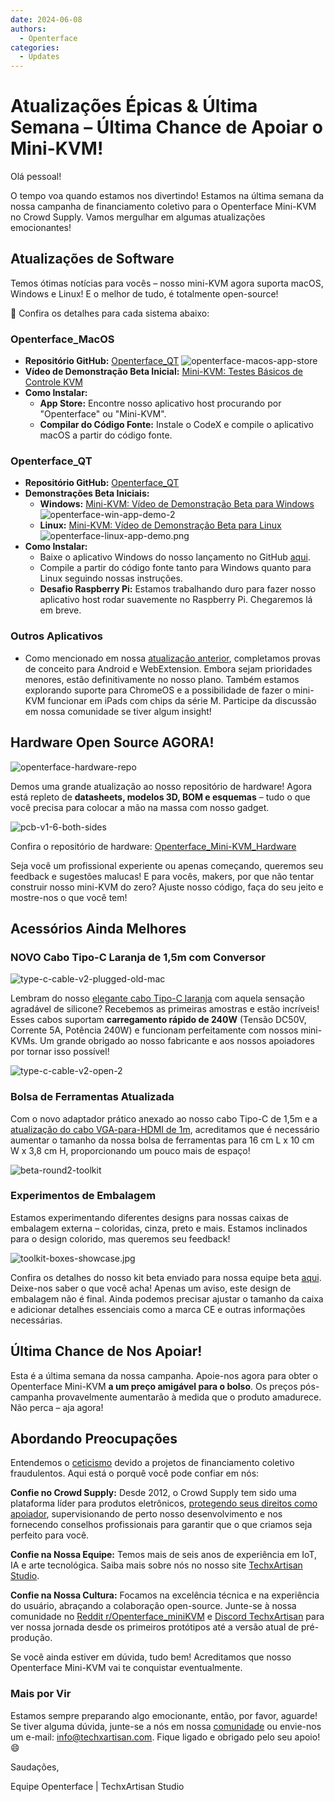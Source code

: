 ```yaml
---
date: 2024-06-08
authors:
  - Openterface
categories:
  - Updates
---
```

# Atualizações Épicas & Última Semana – Última Chance de Apoiar o Mini-KVM!

Olá pessoal!

O tempo voa quando estamos nos divertindo! Estamos na última semana da nossa campanha de financiamento coletivo para o Openterface Mini-KVM no Crowd Supply. Vamos mergulhar em algumas atualizações emocionantes!

## Atualizações de Software

Temos ótimas notícias para vocês – nosso mini-KVM agora suporta macOS, Windows e Linux! E o melhor de tudo, é totalmente open-source!

🎉 Confira os detalhes para cada sistema abaixo:

### Openterface_MacOS

  - **Repositório GitHub:** [Openterface_QT](https://github.com/TechxArtisanStudio/Openterface_QT)
  ![openterface-macos-app-store](https://www.crowdsupply.com/img/50cb/9cdf2fb2-d3e9-411c-a90e-9fb2e1ac50cb/openterface-macos-app-store-1_png_gallery-lg.jpg)
  - **Vídeo de Demonstração Beta Inicial:** [Mini-KVM: Testes Básicos de Controle KVM](https://www.youtube.com/watch?v=m7OpUem0zqY)
  - **Como Instalar:**
    - **App Store:** Encontre nosso aplicativo host procurando por "Openterface" ou "Mini-KVM".
    - **Compilar do Código Fonte:** Instale o CodeX e compile o aplicativo macOS a partir do código fonte.

### Openterface_QT

  - **Repositório GitHub:** [Openterface_QT](https://github.com/TechxArtisanStudio/Openterface_QT)
  - **Demonstrações Beta Iniciais:**
    - **Windows:** [Mini-KVM: Vídeo de Demonstração Beta para Windows](https://www.youtube.com/watch?v=ERzpGtRvP2o&t=23s)
    ![openterface-win-app-demo-2](https://www.crowdsupply.com/img/d146/26c5df78-f942-4743-ad32-97659a89d146/openterface-win-app-demo-2-1_jpg_gallery-lg.jpg)
    - **Linux:** [Mini-KVM: Vídeo de Demonstração Beta para Linux](https://www.youtube.com/watch?v=_ScpI6TC0Pk)
    ![openterface-linux-app-demo.png](https://www.crowdsupply.com/img/61a9/58109b24-3d4e-4058-8377-9860631661a9/openterface-linux-app-demo_png_md-xl.jpg)
  - **Como Instalar:**
    - Baixe o aplicativo Windows do nosso lançamento no GitHub [aqui](https://github.com/TechxArtisanStudio/Openterface_QT/releases/tag/v0.0.1).
    - Compile a partir do código fonte tanto para Windows quanto para Linux seguindo nossas instruções.
    - **Desafio Raspberry Pi:** Estamos trabalhando duro para fazer nosso aplicativo host rodar suavemente no Raspberry Pi. Chegaremos lá em breve.

### Outros Aplicativos

  - Como mencionado em nossa [atualização anterior](/blog/from-development-to-your-hands--behind-the-scenes-/#openterface_android-and-openterface_webextension), completamos provas de conceito para Android e WebExtension. Embora sejam prioridades menores, estão definitivamente no nosso plano. Também estamos explorando suporte para ChromeOS e a possibilidade de fazer o mini-KVM funcionar em iPads com chips da série M. Participe da discussão em nossa comunidade se tiver algum insight!

## Hardware Open Source AGORA!

![openterface-hardware-repo](https://www.crowdsupply.com/img/e221/34b41a81-4f7e-48dc-a8e6-b133473be221/openterface-hardware-repo_png_md-xl.jpg)

Demos uma grande atualização ao nosso repositório de hardware! Agora está repleto de **datasheets, modelos 3D, BOM e esquemas** – tudo o que você precisa para colocar a mão na massa com nosso gadget.

![pcb-v1-6-both-sides](https://www.crowdsupply.com/img/8090/691c6e65-aeb4-426b-8108-61313a228090/pcb-v1-6-both-sides_jpg_md-xl.jpg)

Confira o repositório de hardware: [Openterface_Mini-KVM_Hardware](https://github.com/TechxArtisanStudio/Openterface_Mini-KVM_Hardware)

Seja você um profissional experiente ou apenas começando, queremos seu feedback e sugestões malucas! E para vocês, makers, por que não tentar construir nosso mini-KVM do zero? Ajuste nosso código, faça do seu jeito e mostre-nos o que você tem!

## Acessórios Ainda Melhores

### NOVO Cabo Tipo-C Laranja de 1,5m com Conversor

![type-c-cable-v2-plugged-old-mac](https://www.crowdsupply.com/img/9871/2f6f967e-b9ea-4b48-b5dd-da135fb29871/type-c-cable-v2-plugged-old-mac_jpg_md-xl.jpg)

Lembram do nosso [elegante cabo Tipo-C laranja](/blog/from-development-to-your-hands--behind-the-scenes-/#upgrading-toolkit-accessories) com aquela sensação agradável de silicone? Recebemos as primeiras amostras e estão incríveis! Esses cabos suportam **carregamento rápido de 240W** (Tensão DC50V, Corrente 5A, Potência 240W) e funcionam perfeitamente com nossos mini-KVMs. Um grande obrigado ao nosso fabricante e aos nossos apoiadores por tornar isso possível!

![type-c-cable-v2-open-2](https://www.crowdsupply.com/img/71b2/b37b66e3-7f2e-4c5e-bb45-8944ee2971b2/type-c-cable-v2-open-2_jpg_gallery-lg.jpg)

### Bolsa de Ferramentas Atualizada

Com o novo adaptador prático anexado ao nosso cabo Tipo-C de 1,5m e a [atualização do cabo VGA-para-HDMI de 1m](/blog/-upgrade-on-vga-to-hdmi-cable-as-a-free-bonus-/), acreditamos que é necessário aumentar o tamanho da nossa bolsa de ferramentas para 16 cm L x 10 cm W x 3,8 cm H, proporcionando um pouco mais de espaço!

![beta-round2-toolkit](https://www.crowdsupply.com/img/0f20/4aed395b-dbef-4670-b340-403ee8e30f20/beta-round2-toolkit_jpg_md-xl.jpg)

### Experimentos de Embalagem

Estamos experimentando diferentes designs para nossas caixas de embalagem externa – coloridas, cinza, preto e mais. Estamos inclinados para o design colorido, mas queremos seu feedback!

![toolkit-boxes-showcase.jpg](https://www.crowdsupply.com/img/b54b/a041e188-b6ea-4f49-a550-46bc9565b54b/toolkit-boxes-showcase_jpg_gallery-lg.jpg)

Confira os detalhes do nosso kit beta enviado para nossa equipe beta [aqui](https://www.reddit.com/r/Openterface_miniKVM/comments/1d40atr/tactical_reinforcements_round_2_are_on_their_way/). Deixe-nos saber o que você acha! Apenas um aviso, este design de embalagem não é final. Ainda podemos precisar ajustar o tamanho da caixa e adicionar detalhes essenciais como a marca CE e outras informações necessárias.

## Última Chance de Nos Apoiar!

Esta é a última semana da nossa campanha. Apoie-nos agora para obter o Openterface Mini-KVM **a um preço amigável para o bolso**. Os preços pós-campanha provavelmente aumentarão à medida que o produto amadurece. Não perca – aja agora!

## Abordando Preocupações

Entendemos o [ceticismo](/blog/from-development-to-your-hands--behind-the-scenes-/#addressing-concerns) devido a projetos de financiamento coletivo fraudulentos. Aqui está o porquê você pode confiar em nós:

**Confie no Crowd Supply:** Desde 2012, o Crowd Supply tem sido uma plataforma líder para produtos eletrônicos, [protegendo seus direitos como apoiador](https://www.crowdsupply.com/guide/backer-protection), supervisionando de perto nosso desenvolvimento e nos fornecendo conselhos profissionais para garantir que o que criamos seja perfeito para você.

**Confie na Nossa Equipe:** Temos mais de seis anos de experiência em IoT, IA e arte tecnológica. Saiba mais sobre nós no nosso site [TechxArtisan Studio](https://techxartisan.com/en/).

**Confie na Nossa Cultura:** Focamos na excelência técnica e na experiência do usuário, abraçando a colaboração open-source. Junte-se à nossa comunidade no [Reddit r/Openterface_miniKVM](/reddit) e [Discord TechxArtisan](/discord) para ver nossa jornada desde os primeiros protótipos até a versão atual de pré-produção.

Se você ainda estiver em dúvida, tudo bem! Acreditamos que nosso Openterface Mini-KVM vai te conquistar eventualmente.

### Mais por Vir

Estamos sempre preparando algo emocionante, então, por favor, aguarde! Se tiver alguma dúvida, junte-se a nós em nossa [comunidade](/community/) ou envie-nos um e-mail: info@techxartisan.com. Fique ligado e obrigado pelo seu apoio! 😄

Saudações,

Equipe Openterface | TechxArtisan Studio